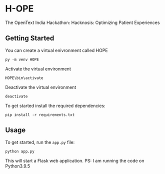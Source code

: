 # H-OPE
The OpenText India Hackathon: Hacknosis: Optimizing Patient Experiences


## Getting Started
You can create a virtual enivronment called HOPE
   ```
py -m venv HOPE
   ```

Activate the virtual environment
   ```
HOPE\bin\activate
   ```
Deactivate the virtual environment
   ```
deactivate
   ```
To get started install the required dependencies:

   ```
   pip install -r requirements.txt
   ```

## Usage

To get started, run the `app.py` file:

```
python app.py
```

This will start a Flask web application.
PS: I am running the code on Python3.9.5
